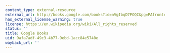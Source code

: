 ```yaml
---
content_type: external-resource
external_url: http://books.google.com/books?id=nVgIbqD7POQC&pg=PAfrontcover
has_external_license_warning: true
license: https://en.wikipedia.org/wiki/All_rights_reserved
status: ''
title: Google Books
uid: 9afa7adf-49c3-4b77-9ebd-1acc84e5740e
wayback_url: ''
---
```

